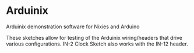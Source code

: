 # Arduinix
Arduinix demonstration software for Nixies and Arduino 

These sketches allow for testing of the Arduinix wiring/headers that drive various configurations. 
IN-2 Clock Sketch also works with the IN-12 header. 
